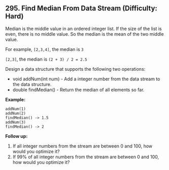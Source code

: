 ## 295. Find Median From Data Stream (Difficulty: Hard)

Median is the middle value in an ordered integer list. If the size of the list is even, there is no middle value. So the median is the mean of the two middle value.

For example,
`[2,3,4]`, the median is `3`

`[2,3]`, the median is `(2 + 3) / 2 = 2.5`

Design a data structure that supports the following two operations:
* void addNum(int num) - Add a integer number from the data stream to the data structure.
* double findMedian() - Return the median of all elements so far.

**Example:**
```
addNum(1)
addNum(2)
findMedian() -> 1.5
addNum(3) 
findMedian() -> 2
```

**Follow up:**
1. If all integer numbers from the stream are between 0 and 100, how would you optimize it?
2. If 99% of all integer numbers from the stream are between 0 and 100, how would you optimize it?
